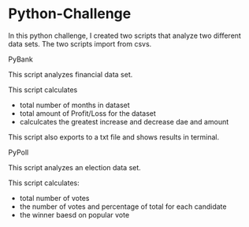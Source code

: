 # Python-Challenge
In this python challenge, I created two scripts that analyze two different data sets. The two scripts import from csvs.


PyBank

This script analyzes financial data set.


This script calculates
- total number of months in dataset
- total amount of Profit/Loss for the dataset
- calculcates the greatest increase and decrease dae and amount

This script also exports to a txt file and shows results in terminal. 

PyPoll

This script analyzes an election data set.

This script calculates:
- total number of votes
- the number of votes and percentage of total for each candidate
- the winner baesd on popular vote

